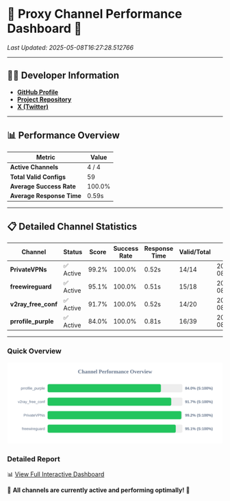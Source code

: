 # 🌟 Proxy Channel Performance Dashboard 🌟

_Last Updated: 2025-05-08T16:27:28.512766_

---

## 👩‍💻 Developer Information

- **[GitHub Profile](https://github.com/4n0nymou3)**  
- **[Project Repository](https://github.com/4n0nymou3/multi-proxy-config-fetcher)**  
- **[X (Twitter)](https://x.com/4n0nymou3)**  

---

## 📊 Performance Overview

| Metric                | Value       |
|-----------------------|-------------|
| **Active Channels**   | 4 / 4       |
| **Total Valid Configs** | 59          |
| **Average Success Rate** | 100.0%      |
| **Average Response Time** | 0.59s       |

---

## 📋 Detailed Channel Statistics

| Channel          | Status     | Score  | Success Rate | Response Time | Valid/Total | Last Success               |
|------------------|------------|--------|--------------|---------------|-------------|----------------------------|
| **PrivateVPNs**  | ✅ Active  | 99.2%  | 100.0% | 0.52s         | 14/14       | 2025-05-08T16:27:27.971324 |
| **freewireguard**  | ✅ Active  | 95.1%  | 100.0% | 0.51s         | 15/18       | 2025-05-08T16:27:28.511015 |
| **v2ray_free_conf**  | ✅ Active  | 91.7%  | 100.0% | 0.52s         | 14/20       | 2025-05-08T16:27:27.419309 |
| **prrofile_purple**  | ✅ Active  | 84.0%  | 100.0% | 0.81s         | 16/39       | 2025-05-08T16:27:26.847396 |

---

### Quick Overview
<div align="center">
  <a href="https://raw.githubusercontent.com/nullluser/NullRepo/refs/heads/main/assets/channel_stats_chart.svg">
    <img src="https://raw.githubusercontent.com/nullluser/NullRepo/refs/heads/main/assets/channel_stats_chart.svg" alt="Source Performance Statistics" width="800">
  </a>
</div>

### Detailed Report
📊 [View Full Interactive Dashboard](https://htmlpreview.github.io/?https://github.com/nullluser/NullRepo/blob/main/assets/performance_report.html)

🎉 **All channels are currently active and performing optimally!** 🎉
